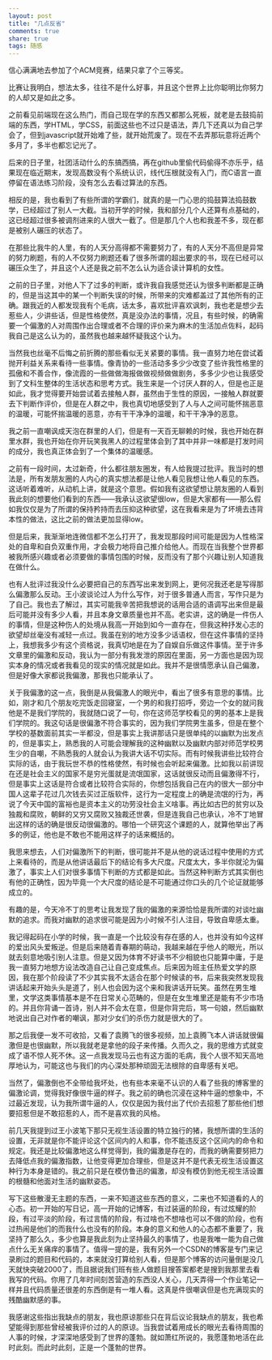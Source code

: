 ```yaml
---
layout: post
title: "几点反省"
comments: true
share: true
tags: 随感
---
```




信心满满地去参加了个ACM竞赛，结果只拿了个三等奖。

比赛让我明白，想法太多，往往不是什么好事，并且这个世界上比你聪明比你努力的人却又是如此之多。

之前看见前端现在这么热门，而自己现在学的东西又都那么死板，就老是去鼓捣前端的东西，学HTML，学CSS，前面这些也不过只是语法，弄几下还真以为自己学会了，但到javascript就开始难了些，就开始荒废了。现在不去弄那玩意将近两个多月了，多半也都忘记光了。

后来的日子里，社团活动什么的东搞西搞，再在github里偷代码偷得不亦乐乎，结果现在临近期末，发现高数没有个系统认识，线代压根就没有入门，而C语言一直停留在语法练习阶段，没有怎么去看过算法的东西。

相反的是，我也看到了有些所谓的学霸们，就真的是一门心思的捣鼓算法捣鼓数学，已经超过了别人一大截。当初开学的时候，我和部分几个人还算有点基础的，这已经超过很多被调剂进来的人很大一截了。但是那几个人也和我差不多，现在都是被别人碾压的状态了。

在那些比我牛的人里，有的人天分高得都不需要努力了，有的人天分不高但是异常的努力刷题，有的人不仅努力刷题还看了很多所谓的超出要求的书，现在已经可以碾压众生了，并且这个人还是我之前不怎么认为适合读计算机的女性。

之前的日子里，对他人下了过多的判断，或许我自我感觉还认为很多判断都是正确的，但是当这其中的某一个判断失误的时候，所带来的灾难都盖过了其他所有的正确。跟我近的人都发现我有个毛病，话太多，喜欢批评喜欢讽刺，我也老是想少去惹些人，少讲些话，但是性格使然，真是没办法的事情，况且，有些时候，的确需要一个偏激的人对周围作出合理或者不合理的评价来为麻木的生活加点佐料，起码我自己是这么认为的，虽然我也越来越怀疑我这个认为。

当然我也丝毫不后悔之前折腾的那些看似无关紧要的事情。我一直努力地在尝试着抛开利益关系来看待一些事情。像青协的一些活动多多少少改变了些许我性格里的孤傲和不善合作，像流霞的一些做做海报做做视频做做剧务，多多少少也让我感受到了文科生整体的生活状态和思考方式。我生来是一个讨厌人群的人，但是也正是如此，我才觉得要开始尝试着去接触人群，虽然由于生性的原因，一接触人群就要去下判断作评价，但是在人群之中，我也真切地感受到了人与人之间可能怀揣恶意的温暖，可能怀揣温暖的恶意，亦有干干净净的温暖，和干干净净的恶意。

我之前一直嘲讽成天泡在群里的人们，但是有一天百无聊赖的时候，我也开始在群里水群，我也开始在你开玩笑我黑人的过程里体会到了其中并非一味都是打发时间的成分，我也真正体会到了一个集体的温暖感。

之前有一段时间，太过新奇，什么都往朋友圈发，有人给我提过批评。我当时的想法是，所有发朋友圈的人内心的真实想法都是让他人看见我想让他人看见的东西。这话听着难听，从动机上讲，就是这个意思。假如我有这欲望想让朋友圈的人看到我此刻的想要他们看到的东西——我承认这欲望很low，但是大家都有——那么假如我仅仅是为了所谓的保持矜持而去压抑这种欲望，这在我看来是为了坏境去违背本性的做法，这比之前的做法更加显得low。

但是后来，我渐渐地连微信都不怎么打开了，我发现那段时间可能是因为人性格深处的自卑和自负双重作用，才会极力地将自己推介给他人。而现在当我整个世界都被我所感兴趣或者必须要做的事情包围的时候，反而没有了那个兴趣让别人知道我在做什么。

也有人批评过我没什么必要把自己的东西写出来发到网上，更何况我还老是写得那么偏激那么反动。王小波谈论过人为什么写作，对于很多普通人而言，写作只是为了自己。我也去了解过，其实可能我辛苦把我想说的话用合适的语调写出来但是最后可能并没有多少人看，并且本身文章质量也并不高。老实讲，这的确是一件伤人的事情，但是这种伤人的处境从我高一开始到如今一直存在，但我这种抒发心志的欲望却丝毫没有减轻一点过。我虽在别的地方没多少话语权，但在这件事情的坚持上，我想我多少有这个资格说，我真切地是在为了自娱自乐做这件事情。至于许多文章里的偏激和反动，我认为一部分有我发泄的原因在里面，另一方面也是因为现实本身的情况或者我看见的现实的情况就是如此。我并不是很情愿承认自己偏激，但是好像大家都说我偏激，那我也只能承认了。

关于我偏激的这一点，我倒是从我偏激人的眼光中，看出了很多有意思的事情。比如，刚才和几个朋友吃完饭走回寝室，一个男的和我打招呼，旁边一个女的就问我他是不是我们学院的，我就随口说了一句，你在这师范学校看见的男的基本上是我们学院的。我这句话是很偏激不符合事实的，因为我们学院男生虽多，但是在整个学校的基数面前其实一半都没，但是事实上我讲那话只是很单纯的以幽默为出发点的，但是事实上，熟悉我的人可能会理解我的这种幽默以及幽默内部对师范学校男生少的自嘲，不熟悉我的人就会认为我讲大话不切实际。而有时候我讲些比较符合实际的话，由于我玩世不恭的性格使然，有时候也会听起来偏激。比如我以前讲现在还是社会主义的国家不是穷光蛋就是流氓国家，这话就很反动而且偏激得不行，但是事实上这话是符合或者比较符合实际的，你想包括我自己在内的很大一部分中国人这辈子花过几次钱去买过正版软件，这行为一定程度上的确是流氓的行为，再说了今天中国的富裕也是资本主义的功劳没社会主义啥事。再比如古巴的贫穷以及独裁和腐败，朝鲜的又穷又腐败又独裁还世袭，但是连我自己也承认，冷不丁地冒出这样的话的确是很反动很偏激的。哪怕一个研究这个课题的人，就算他举出了再多的例证，他也是不敢也不能用这样子的话来概括的。

我思来想去，人们对偏激所下的判断，很可能并不是从他的说话过程中使用的方式上来看待的，而是从他讲话最后下的结论有多大尺度。尺度太大，多半你就沦为偏激了，事实上人们对很多事情下判断的方式都是如此。当然这种判断方式其实倒也有他的正确性，因为毕竟一个大尺度的结论是不可能通过你口头的几个论证就能够成立的。

有趣的是，今天冷不丁的思考让我发现了我的偏激的来源恰恰是我所谓的对谈吐幽默的追求。而我对幽默的追求很可能是因为小时候不引人注目，导致自卑感太重。

我记得起码在小学的时候，我一直是一个比较没有存在感的人，也并没有如今这样的爱出风头爱叛逆。但是后来随着青春期的萌动，我越来越在乎他人的眼光，所以就去刻意地吸引别人注意。但是又因为体育不好读书不少相貌也只能算中庸，于是我一直努力地想方设法改造自己让自己变成焦点。后来因为班主任热爱文学的原因，我在那个阶段读了不少其实我不太适合在那个时候读的书，后来我突然发现我讲话起来开始头头是道了，别人也会因为这个来和我讲话开玩笑。虽然在男生堆里，文学这类事情基本是不在日常关心范畴的，但是在女生堆里还是能有不少市场的。并且你背诵一首诗，别人并不会太在意，但是你背完后，骂一句娘，然后幽默地说出自己对作者的嘲讽，那对少女们的杀伤力就是很大的了。

那之后我便一发不可收拾，又看了袁腾飞的很多视频，加上袁腾飞本人讲话就很偏激但是也很幽默，所以我就老是拿他的段子来传播。久而久之，我的思维方式就变成了语不惊人死不休。这一点我发现马云也有这方面的毛病，我个人很不知天高地厚地认为，可能这也与我们的内心深处那种顽固无法根除的自卑感有关吧。

当然了，偏激倒也不全带给我坏处，也有些本来毫不认识的人看了些我的博客里的偏激论调，觉得我好像很牛逼的样子。我之前的确也沉浸在这种牛逼的想象中，不过最近发现，认为我所谓牛逼的人，仅仅是因为我付出了代价去招惹了那些他们想要招惹但是不敢招惹的人，而不是喜欢我的风格。

前几天我提到过王小波笔下那只无视生活设置的特立独行的猪，我想所谓的生活的设置，无非就是你不能评论这个区间内的人和事，你不能违反这个区间内的命令和规定。我还是比较偏激地这么样觉得到，我的偏激是存在的，而我的确需要努把力去降低点我的偏激指数，让他变得更加合理些，但是这并不是代表无视生活设置这种行为本身是错的。我之前只是在模仿鲁迅的偏激，却没有模仿到他无视生活设置的根髓和他面对生活的幽默姿态。

写下这些散漫无主题的东西，一来不知道这些东西的意义，二来也不知道看的人的心态。初一开始的写日记，高一开始的记博客，有过装逼的阶段，有过炫耀的阶段，有过平淡的阶段，有过言情的阶段，有过啥也不想啥也可以不做的阶段，也有过热闹是他们的而我什么也没有的阶段。本身的意义和他人的心态都不重要了，我坚持了那么久，多少也算是我此刻为止坚持最久的事情了，也是我唯一能为自己做点什么无关痛痒的事情了。值得一提的是，我有另外一个CSDN的博客是专门来记录刷过的题目和代码的，本来就没打算给别人看，但是那个博客的访问量倒是没几天就快突破2000了，而且据说我们班有些人做题目搜答案都老是搜到我那里去看我写的代码。你用了几年时间刻苦营造的东西没人关心，几天弄得一个作业笔记一样并且代码质量还很差的东西倒是有一堆人看。这真是件很嘲讽但是也充满现实的残酷幽默感的事。

我感谢这些指出我缺点的朋友，我也原谅那些只在背后议论我缺点的朋友，我也希望能得到那些曾经被我评价过的人的原谅。当我尝试着用成长的眼光去看待周围的人事的时候，才深深地感受到了世界的蓬勃。就如萧红所说的，我愿蓬勃地活在此时此刻。而此时此刻，正是一个蓬勃的世界。
















